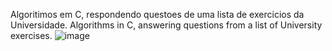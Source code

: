 Algoritimos em C, respondendo questoes de uma lista de exercicios da Universidade.
Algorithms in C, answering questions from a list of University exercises.
![image](https://github.com/user-attachments/assets/2b8e48d4-7c1a-4837-b052-5ae24dbfac7c)

